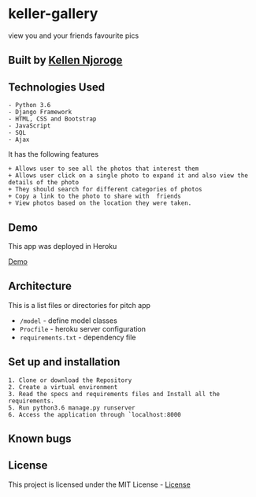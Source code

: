 # keller-gallery
view you and your friends favourite pics

## Built by [Kellen Njoroge](https://github.com/KellenNjoroge)

## Technologies Used

    - Python 3.6
    - Django Framework
    - HTML, CSS and Bootstrap
    - JavaScript
    - SQL
    - Ajax

It has the following features

    + Allows user to see all the photos that interest them
    + Allows user click on a single photo to expand it and also view the details of the photo
    + They should search for different categories of photos
    + Copy a link to the photo to share with  friends
    + View photos based on the location they were taken.


## Demo
This app was deployed in Heroku

[Demo](https://kellergallery.herokuapp.com/)

## Architecture
This is a list files or directories for pitch app

+ `/model` - define  model classes
+ `Procfile` - heroku server configuration
+ `requirements.txt` - dependency file

## Set up and installation

    1. Clone or download the Repository
    2. Create a virtual environment
    3. Read the specs and requirements files and Install all the requirements.
    5. Run python3.6 manage.py runserver
    6. Access the application through `localhost:8000

## Known bugs



## License

This project is licensed under the MIT License - [License](LICENSE)
